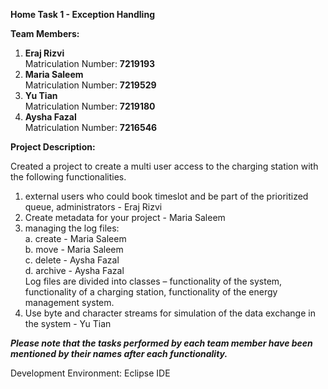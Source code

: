 **Home Task 1 - Exception Handling**

**Team Members:**
  1. **Eraj Rizvi**
     <br/> 
     Matriculation Number: **7219193**
     <br/> 
  3. **Maria Saleem**
     <br/>
     Matriculation Number: **7219529**
     <br/> 
  5. **Yu Tian**
     <br/>
     Matriculation Number: **7219180**
     <br/> 
  7. **Aysha Fazal**
      <br/> 
     Matriculation Number: **7216546**
     
**Project Description:** 

Created a project to create a multi user access to the charging station with the following functionalities.
1. external users who could book timeslot and be part of the prioritized queue, administrators - Eraj Rizvi
   <br/> 
2. Create metadata for your project - Maria Saleem
   <br/>
3. managing the log files:
    <br/> 
   a. create - Maria Saleem
     <br/> 
   b. move - Maria Saleem
    <br/> 
   c. delete - Aysha Fazal
    <br/> 
   d. archive - Aysha Fazal
    <br/> 
   Log files are divided into classes – functionality of the system, functionality of a charging station, functionality of the energy management system.
   <br/> 
5. Use byte and character streams for simulation of the data exchange in the system - Yu Tian

***Please note that the tasks performed by each team member have been mentioned by their names after each functionality.***

Development Environment: Eclipse IDE

